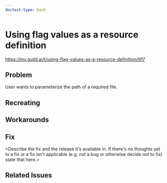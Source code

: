 ```yaml
---
doctest-type: bash
---
```


# Using flag values as a resource definition

https://my.guild.ai/t/using-flag-values-as-a-resource-definition/917

## Problem

User wants to parameterize the path of a required file.

## Recreating



## Workarounds

<Describe any way the issue can be worked-around without the
fix. State if there are no known work-arounds.>

## Fix

<Describe the fix and the release it's available in. If there's no
thoughts yet to a fix or a fix isn't applicable (e.g. not a bug or
otherwise decide not to fix) state that here.>

## Related Issues

<List any related issues using their full GitHub URL.>
